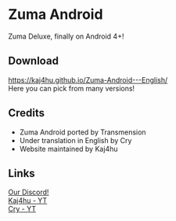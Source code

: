 # Zuma Android

Zuma Deluxe, finally on Android 4+! 

## Download

https://kaj4hu.github.io/Zuma-Android---English/  
Here you can pick from many versions!

## Credits

- Zuma Android ported by Transmension
- Under translation in English by Cry
- Website maintained by Kaj4hu

## Links

[Our Discord!](https://discord.gg/d6RscryW4E)  
[Kaj4hu - YT](https://www.youtube.com/@Kajahu0715)  
[Cry - YT](https://www.youtube.com/@crygd4225)
